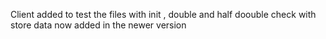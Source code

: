 Client added to test the files with init , double and half
doouble check with store data now added in the newer version
